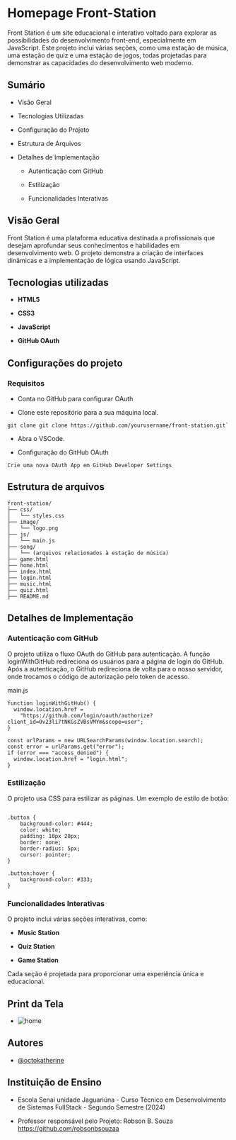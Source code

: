 # Homepage Front-Station

Front Station é um site educacional e interativo voltado para explorar as possibilidades do desenvolvimento front-end, especialmente em JavaScript. Este projeto inclui várias seções, como uma estação de música, uma estação de quiz e uma estação de jogos, todas projetadas para demonstrar as capacidades do desenvolvimento web moderno.


## Sumário

- Visão Geral

- Tecnologias Utilizadas

- Configuração do Projeto

- Estrutura de Arquivos

- Detalhes de Implementação

    - Autenticação com GitHub 

    - Estilização

    - Funcionalidades Interativas



## Visão Geral

Front Station é uma plataforma educativa destinada a profissionais que desejam aprofundar seus conhecimentos e habilidades em desenvolvimento web. O projeto demonstra a criação de interfaces dinâmicas e a implementação de lógica usando JavaScript.
## Tecnologias utilizadas

- **HTML5**

- **CSS3** 

- **JavaScript**

- **GitHub OAuth**
## Configurações do projeto

### Requisitos

- Conta no GitHub para configurar OAuth

- Clone este repositório para a sua máquina local.

```
git clone git clone https://github.com/yourusername/front-station.git`
```

- Abra o VSCode.

- Configuração do GitHub OAuth

```
Crie uma nova OAuth App em GitHub Developer Settings
```





## Estrutura de arquivos

```
front-station/
├── css/
│   └── styles.css
├── image/
│   └── logo.png
├── js/
│   └── main.js
├── song/
│   └── (arquivos relacionados à estação de música)
├── game.html
├── home.html
├── index.html
├── login.html
├── music.html
├── quiz.html
├── README.md

```

## Detalhes de Implementação

### Autenticação com GitHub

O projeto utiliza o fluxo OAuth do GitHub para autenticação. A função loginWithGitHub redireciona os usuários para a página de login do GitHub. Após a autenticação, o GitHub redireciona de volta para o nosso servidor, onde trocamos o código de autorização pelo token de acesso.

main.js

```
function loginWithGitHub() {
  window.location.href =
    "https://github.com/login/oauth/authorize?client_id=Ov23li7tNKGsZVBsVMYm&scope=user";
}

const urlParams = new URLSearchParams(window.location.search);
const error = urlParams.get("error");
if (error === "access_denied") {
  window.location.href = "login.html";
}

```

### Estilização

O projeto usa CSS para estilizar as páginas. Um exemplo de estilo de botão:

```

.button {
    background-color: #444;
    color: white;
    padding: 10px 20px;
    border: none;
    border-radius: 5px;
    cursor: pointer;
}

.button:hover {
    background-color: #333;
}

```



### Funcionalidades Interativas

 O projeto inclui várias seções interativas, como:

- **Music Station**

- **Quiz Station**

- **Game Station**

Cada seção é projetada para proporcionar uma experiência única e educacional.

## Print da Tela

- ![home](https://github.com/Carla-coder/Front_Station/assets/128012862/8fc3f10b-adcd-4030-ad49-29a7e069537d)



## Autores

- [@octokatherine](https://www.github.com/octokatherine)


## Instituição de Ensino

- Escola Senai unidade Jaguariúna - Curso Técnico em Desenvolvimento de Sistemas FullStack - Segundo Semestre (2024)

- Professor responsável pelo Projeto: Robson B. Souza https://github.com/robsonbsouzaa
